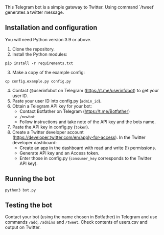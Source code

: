 This Telegram bot is a simple gateway to Twitter. Using command `/tweet'
generates a twitter message.


## Installation and configuration

You will need Python version 3.9 or above.

1. Clone the repository.
2. Install the Python modules:
```
pip install -r requirements.txt
```
3. Make a copy of the example config:
```
cp config.example.py config.py
```
4. Contact @userinfobot on Telegram (https://t.me/userinfobot) to get your user
   ID.
5. Paste your user ID into config.py (`admin_id`).
6. Obtain a Telegram API key for your bot:
    - Contact Botfather on Telegram (https://t.me/Botfather)
    - `/newbot`
    - Follow instructions and take note of the API key and the bots name.
6. Paste the API key in config.py (`token`).
7. Create a Twitter developer account (https://developer.twitter.com/en/apply-for-access).
In the Twitter developer dashboard:
    - Create an app in the dashboard with read and write (!) permissions.
    - Generate API key and an Access token.
    - Enter those in config.py (`consumer_key` corresponds to the Twitter API key).

## Running the bot
```
python3 bot.py
```

## Testing the bot
Contact your bot (using the name chosen in Botfather) in Telegram and use commands `/add`, `/admins` and `/tweet`.
Check contents of users.csv and output on Twitter.
